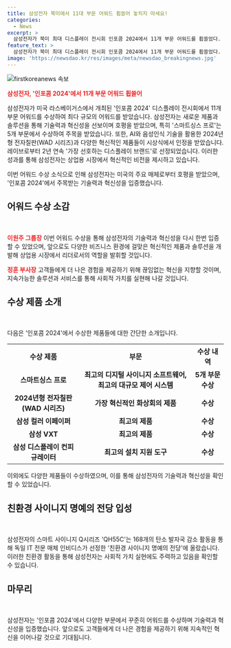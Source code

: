 ```yaml
---
title: 삼성전자 북미에서 11대 부문 어워드 휩쓸어 놓치지 마세요!
categories:
  - News
excerpt: >
  삼성전자가 북미 최대 디스플레이 전시회 인포콤 2024에서 11개 부문 어워드를 휩쓸었다. 스마트싱스 프로는 5관왕을 차지하며 독보적인 기술력과 혁신성을 입증했고, 2024년형 전자칠판은 주목받았다. 또한 삼성 VXT, 삼성 컬러 이페이퍼 등의 제품도 수상했다. 레이브로부터는 2년 연속 가장 선호하는 디스플레이 브랜드로 선정됐다. 또한 친환경 사이니지 명예의 전당에도 올랐으며, 삼성전자는 상업용 시장에 혁신적인 비전을 제시할 것으로 밝혔다.
feature_text: >
  삼성전자가 북미 최대 디스플레이 전시회 인포콤 2024에서 11개 부문 어워드를 휩쓸었다. 스마트싱스 프로는 5관왕을 차지하며 독보적인 기술력과 혁신성을 입증했고, 2024년형 전자칠판은 주목받았다. 또한 삼성 VXT, 삼성 컬러 이페이퍼 등의 제품도 수상했다. 레이브로부터는 2년 연속 가장 선호하는 디스플레이 브랜드로 선정됐다. 또한 친환경 사이니지 명예의 전당에도 올랐으며, 삼성전자는 상업용 시장에 혁신적인 비전을 제시할 것으로 밝혔다.
image: 'https://newsdao.kr/res/images/meta/newsdao_breakingnews.jpg'
---
```


<p><img src="https://newsdao.kr/res/images/meta/newsdao_breakingnews.jpg" alt="firstkoreanews 속보" /></p>

<p><b><span style="color: #ee2323;">삼성전자, '인포콤 2024'에서 11개 부문 어워드 휩쓸어</span></b></p>

<p>삼성전자가 미국 라스베이거스에서 개최된 '인포콤 2024' 디스플레이 전시회에서 11개 부문 어워드를 수상하여 최다 규모의 어워드를 받았습니다. 삼성전자는 새로운 제품과 솔루션을 통해 기술력과 혁신성을 선보이며 호평을 받았으며, 특히 '스마트싱스 프로'는 5개 부문에서 수상하여 주목을 받았습니다. 또한, AI와 음성인식 기술을 활용한 2024년형 전자칠판(WAD 시리즈)과 다양한 혁신적인 제품들이 시상식에서 인정을 받았습니다. 레이브로부터 2년 연속 '가장 선호하는 디스플레이 브랜드'로 선정되었습니다. 이러한 성과를 통해 삼성전자는 상업용 시장에서 혁신적인 비전을 제시하고 있습니다. </p>

<p>이번 어워드 수상 소식으로 인해 삼성전자는 미국의 주요 매체로부터 호평을 받았으며, '인포콤 2024'에서 주목받는 기술력과 혁신성을 입증했습니다. </p>

<h2 data-ke-size="size26">어워드 수상 소감</h2>

<p data-ke-size="size16">&nbsp;</p>

<p><b><span style="color: #ee2323;">이원주 그룹장</span></b>
이번 어워드 수상을 통해 삼성전자의 기술력과 혁신성을 다시 한번 입증할 수 있었으며, 앞으로도 다양한 비즈니스 환경에 걸맞은 혁신적인 제품과 솔루션을 개발해 상업용 시장에서 리더로서의 역할을 발휘할 것입니다.</p>

<p><b><span style="color: #ee2323;">정훈 부사장</span></b>
고객들에게 더 나은 경험을 제공하기 위해 끊임없는 혁신을 지향할 것이며, 지속가능한 솔루션과 서비스를 통해 사회적 가치를 실현해 나갈 것입니다.</p>

<h2 data-ke-size="size26">수상 제품 소개</h2>

<p data-ke-size="size16">&nbsp;</p>

<p>다음은 '인포콤 2024'에서 수상한 제품들에 대한 간단한 소개입니다.</p>

<table>
  <tr>
    <th><b>수상 제품</b></th>
    <th><b>부문</b></th>
    <th><b>수상 내역</b></th>
  </tr>
  <tr>
    <td style="text-align: center; height: 17px;"><b>스마트싱스 프로</b></td>
    <td style="text-align: center; height: 17px;"><b>최고의 디지털 사이니지 소프트웨어, 최고의 대규모 제어 시스템</b></td>
    <td style="text-align: center; height: 17px;"><b>5개 부문 수상</b></td>
  </tr>
  <tr>
    <td style="text-align: center; height: 17px;"><b>2024년형 전자칠판(WAD 시리즈)</b></td>
    <td style="text-align: center; height: 17px;"><b>가장 혁신적인 화상회의 제품</b></td>
    <td style="text-align: center; height: 17px;"><b>수상</b></td>
  </tr>
  <tr>
    <td style="text-align: center; height: 17px;"><b>삼성 컬러 이페이퍼</b></td>
    <td style="text-align: center; height: 17px;"><b>최고의 제품</b></td>
    <td style="text-align: center; height: 17px;"><b>수상</b></td>
  </tr>
  <tr>
    <td style="text-align: center; height: 17px;"><b>삼성 VXT</b></td>
    <td style="text-align: center; height: 17px;"><b>최고의 제품</b></td>
    <td style="text-align: center; height: 17px;"><b>수상</b></td>
  </tr>
  <tr>
    <td style="text-align: center; height: 17px;"><b>삼성 디스플레이 컨피규레이터</b></td>
    <td style="text-align: center; height: 17px;"><b>최고의 설치 지원 도구</b></td>
    <td style="text-align: center; height: 17px;"><b>수상</b></td>
  </tr>
</table>

<p>이외에도 다양한 제품들이 수상하였으며, 이를 통해 삼성전자의 기술력과 혁신성을 확인할 수 있었습니다.</p>

<h2 data-ke-size="size26">친환경 사이니지 명예의 전당 입성</h2>

<p data-ke-size="size16">&nbsp;</p>

<p>삼성전자의 스마트 사이니지 Q시리즈 'QH55C'는 168개의 탄소 발자국 감소 활동을 통해 독일 IT 전문 매체 인비디스가 선정한 '친환경 사이니지 명예의 전당'에 올랐습니다. 이러한 친환경 활동을 통해 삼성전자는 사회적 가치 실현에도 주력하고 있음을 확인할 수 있습니다.</p>

<h2 data-ke-size="size26">마무리</h2>

<p data-ke-size="size16">&nbsp;</p>

<p>삼성전자는 '인포콤 2024'에서 다양한 부문에서 꾸준히 어워드를 수상하며 기술력과 혁신성을 입증했습니다. 앞으로도 고객들에게 더 나은 경험을 제공하기 위해 지속적인 혁신을 이어나갈 것으로 기대됩니다.</p>

